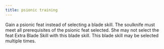 ```yaml
---
title: psionic training
---
```


Gain a psionic feat instead of selecting a blade skill. The soulknife must meet all prerequisites of the psionic feat selected. She may not select the feat Extra Blade Skill with this blade skill. This blade skill may be selected multiple times.
